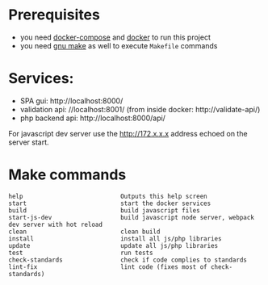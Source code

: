 
Prerequisites
==

* you need [docker-compose](https://docs.docker.com/compose/install/) and [docker](https://docs.docker.com/engine/install/) to run this project
* you need [gnu make](https://www.gnu.org/software/make/) as well to execute `Makefile` commands

Services:
==

* SPA gui: http://localhost:8000/
* validation api: //localhost:8001/ (from inside docker: http://validate-api/)
* php backend api:  http://localhost:8000/api/

For javascript dev server use the http://172.x.x.x address echoed on the server start.

Make commands
== 

```
help                           Outputs this help screen
start                          start the docker services
build                          build javascript files
start-js-dev                   build javascript node server, webpack dev server with hot reload
clean                          clean build
install                        install all js/php libraries
update                         update all js/php libraries
test                           run tests
check-standards                check if code complies to standards
lint-fix                       lint code (fixes most of check-standards)
```
